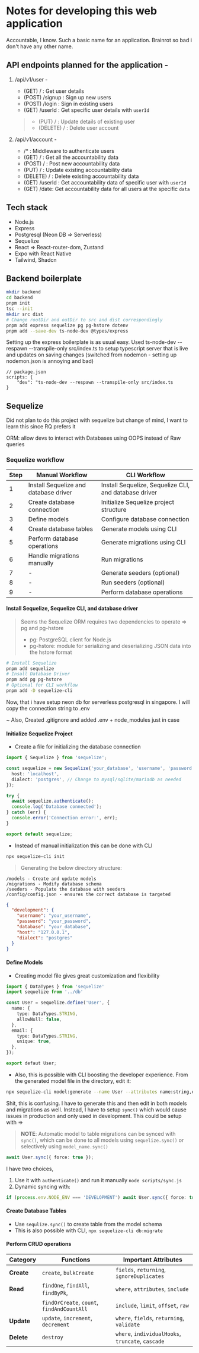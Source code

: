 # Notes for developing this web application

Accountable, I know. Such a basic name for an application. Brainrot so bad i
don't have any other name.

## API endpoints planned for the application -

1. /api/v1/user -

   - (GET) / : Get user details
   - (POST) /signup : Sign up new users
   - (POST) /login : Sign in existing users
   - (GET) /userId : Get specific user details with `userId`

   > - (PUT) / : Update details of existing user
   > - (DELETE) / : Delete user account

2. /api/v1/account -
   - /\* : Middleware to authenticate users
   - (GET) / : Get all the accountability data
   - (POST) / : Post new accountability data
   - (PUT) / : Update existing accountability data
   - (DELETE) / : Delete existing accountability data
   - (GET) /userId : Get accountability data of specific user with `userId`
   - (GET) /date: Get accountability data for all users at the specific `data`

## Tech stack

- Node.js
- Express
- Postgresql (Neon DB => Serverless)
- Sequelize
- React => React-router-dom, Zustand
- Expo with React Native
- Tailwind, Shadcn

## Backend boilerplate

```bash
mkdir backend
cd backend
pnpm init
tsc --init
mkdir src dist
# Change rootDir and outDir to src and dist correspondingly
pnpm add express sequelize pg pg-hstore dotenv
pnpm add --save-dev ts-node-dev @types/express
```

Setting up the express boilerplate is as usual easy. Used ts-node-dev --respawn
--transpile-only src/index.ts to setup typescript server that is live and
updates on saving changes (switched from nodemon - setting up nodemon.json is
annoying and bad)

```jsonc
// package.json
scripts: {
    "dev": "ts-node-dev --respawn --transpile-only src/index.ts
}
```

## Sequelize

Did not plan to do this project with sequelize but change of mind, I want to
learn this since RQ prefers it

ORM: allow devs to interact with Databases using OOPS instead of Raw queries

### Sequelize workflow

| Step | Manual Workflow                       | CLI Workflow                                          |
| ---- | ------------------------------------- | ----------------------------------------------------- |
| 1    | Install Sequelize and database driver | Install Sequelize, Sequelize CLI, and database driver |
| 2    | Create database connection            | Initialize Sequelize project structure                |
| 3    | Define models                         | Configure database connection                         |
| 4    | Create database tables                | Generate models using CLI                             |
| 5    | Perform database operations           | Generate migrations using CLI                         |
| 6    | Handle migrations manually            | Run migrations                                        |
| 7    | -                                     | Generate seeders (optional)                           |
| 8    | -                                     | Run seeders (optional)                                |
| 9    | -                                     | Perform database operations                           |

#### Install Sequelize, Sequelize CLI, and database driver

> Seems the Sequelize ORM requires two dependencies to operate => pg and
> pg-hstore
>
> - pg: PostgreSQL client for Node.js
> - pg-hstore: module for serializing and deserializing JSON data into the
>   hstore format

```bash
# Install Sequelize
pnpm add sequelize
# Insall Database Driver
pnpm add pg pg-hstore
# Optional for CLI workflow
pnpm add -D sequelize-cli
```

Now, that i have setup neon db for serverless postgresql in singapore. I will
copy the connection string to .env

~ Also, Created .gitignore and added .env + node_modules just in case

#### Initialize Sequelize Project

- Create a file for initializing the database connection

```typescript
import { Sequelize } from 'sequelize';

const sequelize = new Sequelize('your_database', 'username', 'password', {
  host: 'localhost',
  dialect: 'postgres', // Change to mysql/sqlite/mariadb as needed
});

try {
  await sequelize.authenticate();
  console.log('Database connected');
} catch (err) {
  console.error('Connection error:', err);
}

export default sequelize;
```

- Instead of manual initialization this can be done with CLI

```bash
npx sequelize-cli init
```

> Generating the below directory structure:

```
/models - Create and update models
/migrations - Modify database schema
/seeders - Populate the database with seeders
/config/config.json - ensures the correct database is targeted
```

```json
{
  "development": {
    "username": "your_username",
    "password": "your_password",
    "database": "your_database",
    "host": "127.0.0.1",
    "dialect": "postgres"
  }
}
```

#### Define Models

- Creating model file gives great customization and flexibility

```typescript
import { DataTypes } from 'sequelize'
import sequelize from '../db'

const User = sequelize.define('User', {
  name: {
    type: DataTypes.STRING,
    allowNull: false,
  },
  email: {
    type: DataTypes.STRING,
    unique: true,
  },
});

export defaut User;
```

- Also, this is possible with CLI boosting the developer experience. From the
  generated model file in the directory, edit it:

```bash
npx sequelize-cli model:generate --name User --attributes name:string,email:string
```

Shit, this is confusing. I have to generate this and then edit in both models
and migrations as well. Instead, I have to setup `sync()` which would cause
issues in production and only used in development. This could be setup with =>

> **NOTE**: Automatic model to table migrations can be synced with `sync()`, which
> can be done to all models using `sequelize.sync()` or selectively using
> `model_name.sync()`

```typescript
await User.sync({ force: true });
```

I have two choices,

1. Use it with `authenticate()` and run it manually `node scripts/sync.js`
2. Dynamic syncing with:

```typescript
if (process.env.NODE_ENV === 'DEVELOPMENT') await User.sync({ force: true });
```

#### Create Database Tables

- Use `sequlize.sync()` to create table from the model schema
- This is also possible with CLI, `npx sequelize-cli db:migrate`

#### Perform CRUD operations

| **Category** | **Functions**                              | **Important Attributes**                          |
| ------------ | ------------------------------------------ | ------------------------------------------------- |
| **Create**   | `create`, `bulkCreate`                     | `fields`, `returning`, `ignoreDuplicates`         |
| **Read**     | `findOne`, `findAll`, `findByPk`,          | `where`, `attributes`, `include`                  |
|              | `findOrCreate`, `count`, `findAndCountAll` | `include`, `limit`, `offset`, `raw`               |
| **Update**   | `update`, `increment`, `decrement`         | `where`, `fields`, `returning`, `validate`        |
| **Delete**   | `destroy`                                  | `where`, `individualHooks`, `truncate`, `cascade` |
